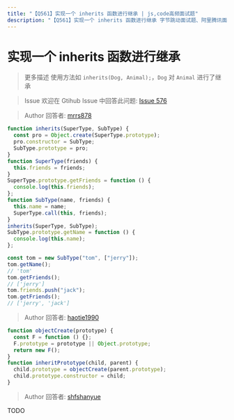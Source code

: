 ```yaml
---
title: "【Q561】实现一个 inherits 函数进行继承 | js,code高频面试题"
description: "【Q561】实现一个 inherits 函数进行继承 字节跳动面试题、阿里腾讯面试题、美团小米面试题。"
---
```


# 实现一个 inherits 函数进行继承

> 更多描述
> 使用方法如 `inherits(Dog, Animal);`，`Dog` 对 `Animal` 进行了继承

> Issue
> 欢迎在 Gtihub Issue 中回答此问题: [Issue 576](https://github.com/shfshanyue/Daily-Question/issues/576)

> Author
> 回答者: [mrrs878](https://github.com/mrrs878)

```js
function inherits(SuperType, SubType) {
  const pro = Object.create(SuperType.prototype);
  pro.constructor = SubType;
  SubType.prototype = pro;
}
function SuperType(friends) {
  this.friends = friends;
}
SuperType.prototype.getFriends = function () {
  console.log(this.friends);
};
function SubType(name, friends) {
  this.name = name;
  SuperType.call(this, friends);
}
inherits(SuperType, SubType);
SubType.prototype.getName = function () {
  console.log(this.name);
};

const tom = new SubType("tom", ["jerry"]);
tom.getName();
// 'tom'
tom.getFriends();
// ['jerry']
tom.friends.push("jack");
tom.getFriends();
// ['jerry', 'jack']
```

> Author
> 回答者: [haotie1990](https://github.com/haotie1990)

```js
function objectCreate(prototype) {
  const F = function () {};
  F.prototype = prototype || Object.prototype;
  return new F();
}
function inheritPrototype(child, parent) {
  child.prototype = objectCreate(parent.prototype);
  child.prototype.constructor = child;
}
```

> Author
> 回答者: [shfshanyue](https://github.com/shfshanyue)

TODO
